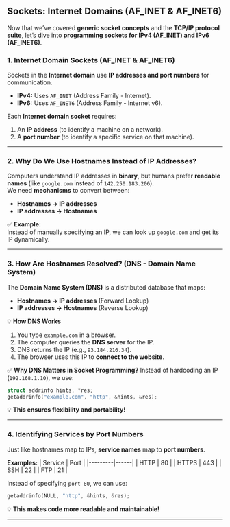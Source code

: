 ## **Sockets: Internet Domains (AF_INET & AF_INET6)**
Now that we’ve covered **generic socket concepts** and the **TCP/IP protocol suite**, let’s dive into **programming sockets for IPv4 (AF_INET) and IPv6 (AF_INET6)**.

### **1. Internet Domain Sockets (AF_INET & AF_INET6)**
Sockets in the **Internet domain** use **IP addresses and port numbers** for communication.  
- **IPv4:** Uses `AF_INET` (Address Family - Internet).
- **IPv6:** Uses `AF_INET6` (Address Family - Internet v6).

Each **Internet domain socket** requires:
1. An **IP address** (to identify a machine on a network).
2. A **port number** (to identify a specific service on that machine).

---

### **2. Why Do We Use Hostnames Instead of IP Addresses?**
Computers understand IP addresses in **binary**, but humans prefer **readable names** (like `google.com` instead of `142.250.183.206`).  
We need **mechanisms** to convert between:
- **Hostnames → IP addresses**
- **IP addresses → Hostnames**

✅ **Example:**  
Instead of manually specifying an IP, we can look up `google.com` and get its IP dynamically.

---

### **3. How Are Hostnames Resolved? (DNS - Domain Name System)**
The **Domain Name System (DNS)** is a distributed database that maps:
- **Hostnames → IP addresses** (Forward Lookup)
- **IP addresses → Hostnames** (Reverse Lookup)

💡 **How DNS Works**
1. You type `example.com` in a browser.
2. The computer queries the **DNS server** for the IP.
3. DNS returns the IP (e.g., `93.184.216.34`).
4. The browser uses this IP to **connect to the website**.

✅ **Why DNS Matters in Socket Programming?**
Instead of hardcoding an IP (`192.168.1.10`), we use:
```c
struct addrinfo hints, *res;
getaddrinfo("example.com", "http", &hints, &res);
```
💡 **This ensures flexibility and portability!**

---

### **4. Identifying Services by Port Numbers**
Just like hostnames map to IPs, **service names** map to **port numbers**.

**Examples:**
| Service | Port |
|---------|------|
| HTTP    | 80   |
| HTTPS   | 443  |
| SSH     | 22   |
| FTP     | 21   |

Instead of specifying `port 80`, we can use:
```c
getaddrinfo(NULL, "http", &hints, &res);
```
💡 **This makes code more readable and maintainable!**

---
